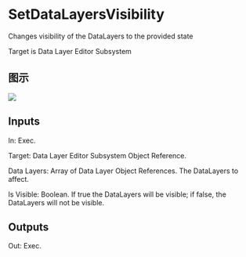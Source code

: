 # SetDataLayersVisibility

Changes visibility of the DataLayers to the provided state

Target is Data Layer Editor Subsystem

## 图示

![]($-20221218-18352260.png)

## Inputs

In: Exec.

Target: Data Layer Editor Subsystem Object Reference.

Data Layers: Array of Data Layer Object References. The DataLayers to affect.

Is Visible: Boolean. If true the DataLayers will be visible; if false, the DataLayers will not be visible.  

## Outputs

Out: Exec.

